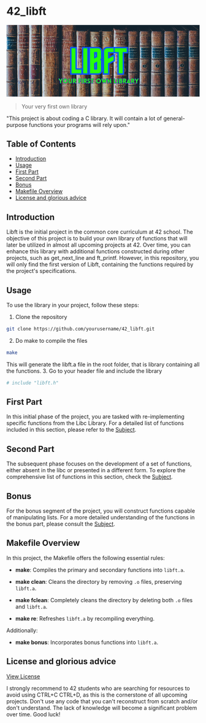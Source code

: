 # 42_libft

![Banner](libft.png "libft banner")
> Your very first own library

"This project is about coding a C library. It will contain a lot of general-purpose functions your programs will rely upon."

## Table of Contents

- [Introduction](#introduction)
- [Usage](#usage)
- [First Part](#first-part)
- [Second Part](#second-part)
- [Bonus](#bonus)
- [Makefile Overview](#makefile-overview)
- [License and glorious advice](#license-and-glorious-advice)

## Introduction

Libft is the initial project in the common core curriculum at 42 school. The objective of this project is to build your own library of functions that will later be utilized in almost all upcoming projects at 42. Over time, you can enhance this library with additional functions constructed during other projects, such as get_next_line and ft_printf. However, in this repository, you will only find the first version of Libft, containing the functions required by the project's specifications.

## Usage

To use the library in your project, follow these steps:
1. Clone the repository
```bash
git clone https://github.com/yourusername/42_libft.git
```
2. Do make to compile the files
```bash
make
```
This will generate the libft.a file in the root folder, that is library containing all the functions.
3. Go to your header file and include the library
```bash
# include "libft.h"
```

## First Part

In this initial phase of the project, you are tasked with re-implementing specific functions from the Libc Library. For a detailed list of functions included in this section, please refer to the [Subject](subject/subject.pdf).

## Second Part

The subsequent phase focuses on the development of a set of functions, either absent in the libc or presented in a different form. To explore the comprehensive list of functions in this section, check the [Subject](subject/subject.pdf).

## Bonus

For the bonus segment of the project, you will construct functions capable of manipulating lists. For a more detailed understanding of the functions in the bonus part, please consult the [Subject](subject/subject.pdf).

## Makefile Overview

In this project, the Makefile offers the following essential rules:

- **make**: Compiles the primary and secondary functions into `libft.a`.

- **make clean**: Cleans the directory by removing `.o` files, preserving `libft.a`.

- **make fclean**: Completely cleans the directory by deleting both `.o` files and `libft.a`.

- **make re**: Refreshes `libft.a` by recompiling everything.

Additionally:

- **make bonus**: Incorporates bonus functions into `libft.a`.

## License and glorious advice
[View License](LICENSE)

I strongly recommend to 42 students who are searching for resources to avoid using CTRL+C CTRL+D, as this is the cornerstone of all upcoming projects. 
Don't use any code that you can't reconstruct from scratch and/or don't understand. 
The lack of knowledge will become a significant problem over time. 
Good luck!
